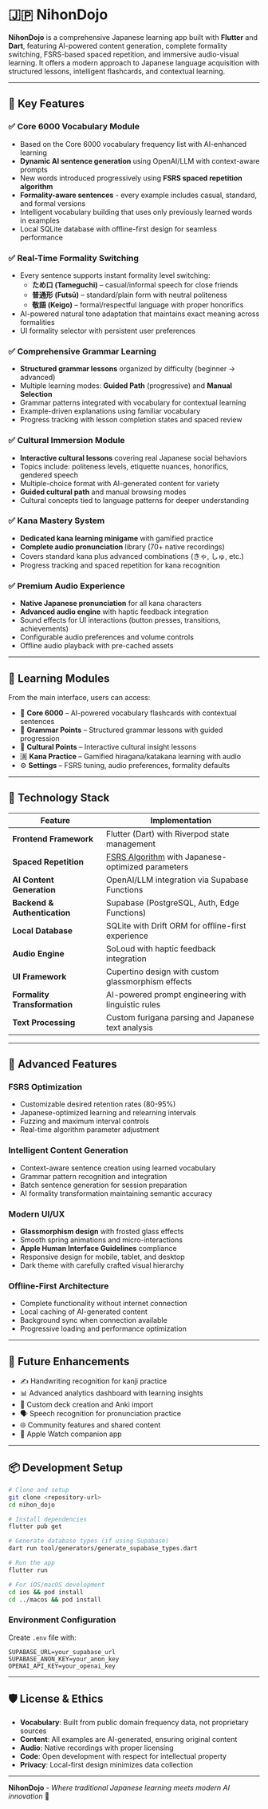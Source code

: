 # 🇯🇵 NihonDojo

**NihonDojo** is a comprehensive Japanese learning app built with **Flutter** and **Dart**, featuring AI-powered content generation, complete formality switching, FSRS-based spaced repetition, and immersive audio-visual learning. It offers a modern approach to Japanese language acquisition with structured lessons, intelligent flashcards, and contextual learning.

---

## 🧠 Key Features

### ✅ Core 6000 Vocabulary Module
- Based on the Core 6000 vocabulary frequency list with AI-enhanced learning
- **Dynamic AI sentence generation** using OpenAI/LLM with context-aware prompts
- New words introduced progressively using **FSRS spaced repetition algorithm**
- **Formality-aware sentences** - every example includes casual, standard, and formal versions
- Intelligent vocabulary building that uses only previously learned words in examples
- Local SQLite database with offline-first design for seamless performance

### ✅ Real-Time Formality Switching
- Every sentence supports instant formality level switching:
  - **ため口 (Tameguchi)** – casual/informal speech for close friends
  - **普通形 (Futsū)** – standard/plain form with neutral politeness  
  - **敬語 (Keigo)** – formal/respectful language with proper honorifics
- AI-powered natural tone adaptation that maintains exact meaning across formalities
- UI formality selector with persistent user preferences

### ✅ Comprehensive Grammar Learning
- **Structured grammar lessons** organized by difficulty (beginner → advanced)
- Multiple learning modes: **Guided Path** (progressive) and **Manual Selection**
- Grammar patterns integrated with vocabulary for contextual learning
- Example-driven explanations using familiar vocabulary
- Progress tracking with lesson completion states and spaced review

### ✅ Cultural Immersion Module  
- **Interactive cultural lessons** covering real Japanese social behaviors
- Topics include: politeness levels, etiquette nuances, honorifics, gendered speech
- Multiple-choice format with AI-generated content for variety
- **Guided cultural path** and manual browsing modes
- Cultural concepts tied to language patterns for deeper understanding

### ✅ Kana Mastery System
- **Dedicated kana learning minigame** with gamified practice
- **Complete audio pronunciation** library (70+ native recordings)
- Covers standard kana plus advanced combinations (きゃ, しゅ, etc.)
- Progress tracking and spaced repetition for kana recognition

### ✅ Premium Audio Experience
- **Native Japanese pronunciation** for all kana characters
- **Advanced audio engine** with haptic feedback integration  
- Sound effects for UI interactions (button presses, transitions, achievements)
- Configurable audio preferences and volume controls
- Offline audio playback with pre-cached assets

---

## 📲 Learning Modules

From the main interface, users can access:

- 📘 **Core 6000** – AI-powered vocabulary flashcards with contextual sentences
- 📙 **Grammar Points** – Structured grammar lessons with guided progression
- 🎎 **Cultural Points** – Interactive cultural insight lessons  
- 🈵 **Kana Practice** – Gamified hiragana/katakana learning with audio
- ⚙️ **Settings** – FSRS tuning, audio preferences, formality defaults

---

## 🔧 Technology Stack

| Feature                        | Implementation                         |
|-------------------------------|---------------------------------------|
| **Frontend Framework**        | Flutter (Dart) with Riverpod state management |
| **Spaced Repetition**         | [FSRS Algorithm](https://github.com/open-spaced-repetition/fsrs-rs-dart) with Japanese-optimized parameters |
| **AI Content Generation**     | OpenAI/LLM integration via Supabase Functions |
| **Backend & Authentication**  | Supabase (PostgreSQL, Auth, Edge Functions) |
| **Local Database**            | SQLite with Drift ORM for offline-first experience |
| **Audio Engine**              | SoLoud with haptic feedback integration |
| **UI Framework**              | Cupertino design with custom glassmorphism effects |
| **Formality Transformation**  | AI-powered prompt engineering with linguistic rules |
| **Text Processing**           | Custom furigana parsing and Japanese text analysis |

---

## 🎯 Advanced Features

### **FSRS Optimization**
- Customizable desired retention rates (80-95%)
- Japanese-optimized learning and relearning intervals
- Fuzzing and maximum interval controls
- Real-time algorithm parameter adjustment

### **Intelligent Content Generation**
- Context-aware sentence creation using learned vocabulary
- Grammar pattern recognition and integration
- Batch sentence generation for session preparation
- AI formality transformation maintaining semantic accuracy

### **Modern UI/UX**
- **Glassmorphism design** with frosted glass effects
- Smooth spring animations and micro-interactions
- **Apple Human Interface Guidelines** compliance
- Responsive design for mobile, tablet, and desktop
- Dark theme with carefully crafted visual hierarchy

### **Offline-First Architecture**
- Complete functionality without internet connection
- Local caching of AI-generated content
- Background sync when connection available
- Progressive loading and performance optimization

---

## 🚧 Future Enhancements

- ✍️ Handwriting recognition for kanji practice
- 📊 Advanced analytics dashboard with learning insights
- 🎌 Custom deck creation and Anki import
- 🗣️ Speech recognition for pronunciation practice
- 🌐 Community features and shared content
- 📱 Apple Watch companion app

---

## 📦 Development Setup

```bash
# Clone and setup
git clone <repository-url>
cd nihon_dojo

# Install dependencies
flutter pub get

# Generate database types (if using Supabase)
dart run tool/generators/generate_supabase_types.dart

# Run the app
flutter run

# For iOS/macOS development
cd ios && pod install
cd ../macos && pod install
```

### Environment Configuration
Create `.env` file with:
```
SUPABASE_URL=your_supabase_url
SUPABASE_ANON_KEY=your_anon_key
OPENAI_API_KEY=your_openai_key
```

---

## 🛡️ License & Ethics

- **Vocabulary**: Built from public domain frequency data, not proprietary sources
- **Content**: All examples are AI-generated, ensuring original content
- **Audio**: Native recordings with proper licensing
- **Code**: Open development with respect for intellectual property
- **Privacy**: Local-first design minimizes data collection

---

**NihonDojo** - *Where traditional Japanese learning meets modern AI innovation* 🥋
